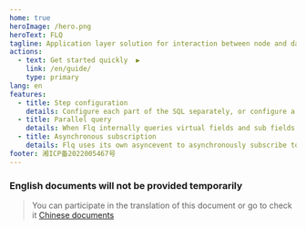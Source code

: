 ```yaml
---
home: true
heroImage: /hero.png
heroText: FLQ
tagline: Application layer solution for interaction between node and database
actions: 
  - text: Get started quickly  ▶
    link: /en/guide/
    type: primary
lang: en
features:
  - title: Step configuration
    details: Configure each part of the SQL separately, or configure a part of the SQL multiple times. You can configure public options first and save them for later use.
  - title: Parallel query
    details: When Flq internally queries virtual fields and sub fields, it will query in parallel, greatly improving the query efficiency
  - title: Asynchronous subscription
    details: Flq uses its own asyncevent to asynchronously subscribe to events. All synchronous listeners will be executed in sequence and all asynchronous listeners will be executed in parallel.
footer: 湘ICP备2022005467号
---
```


### English documents will not be provided temporarily

> You can participate in the translation of this document or go to check it [Chinese documents](/)
